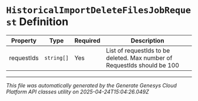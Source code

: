 # `HistoricalImportDeleteFilesJobRequest` Definition

| Property | Type | Required | Description |
|----------|------|----------|-------------|
| requestIds | `string[]` | Yes | List of requestIds to be deleted. Max number of RequestIds should be 100 |

---

*This file was automatically generated by the Generate Genesys Cloud Platform API classes utility on 2025-04-24T15:04:26.049Z*